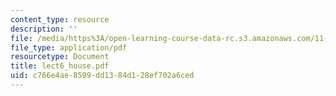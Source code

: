 ```yaml
---
content_type: resource
description: ''
file: /media/https%3A/open-learning-course-data-rc.s3.amazonaws.com/11-204-planning-communications-and-digital-media-fall-2004/c766e4ae8599dd1384d128ef702a6ced_lect6_house.pdf
file_type: application/pdf
resourcetype: Document
title: lect6_house.pdf
uid: c766e4ae-8599-dd13-84d1-28ef702a6ced
---
```

